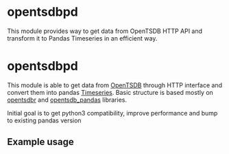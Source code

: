 # opentsdbpd
This module provides way to get data from OpenTSDB HTTP API and transform it to Pandas Timeseries in an efficient way.

opentsdbpd
===============

This module is able to get data from [OpenTSDB](http://opentsdb.net/) through HTTP interface and convert them into pandas [Timeseries](http://pandas.pydata.org/pandas-docs/stable/timeseries.html). 
Basic structure is based mostly on [opentsdbr](https://github.com/holstius/opentsdbr/) and [opentsdb_pandas](https://github.com/wiktorski/opentsdb_pandas) libraries.

Initial goal is to get python3 compatibility, improve performance and bump to existing pandas version

Example usage
-------------
